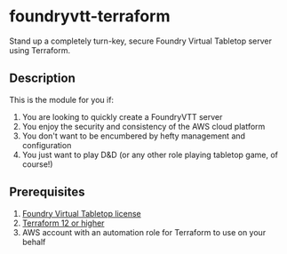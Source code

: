 # foundryvtt-terraform
Stand up a completely turn-key, secure Foundry Virtual Tabletop server using Terraform.

## Description
This is the module for you if:
1. You are looking to quickly create a FoundryVTT server
2. You enjoy the security and consistency of the AWS cloud platform
3. You don't want to be encumbered by hefty management and configuration
4. You just want to play D&D (or any other role playing tabletop game, of course!)

## Prerequisites
1. [Foundry Virtual Tabletop license](https://foundryvtt.com/purchase/)
2. [Terraform 12 or higher](https://warrensbox.github.io/terraform-switcher/)
3. AWS account with an automation role for Terraform to use on your behalf